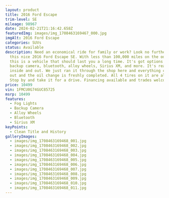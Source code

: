 ```yaml
---
layout: product
title: 2016 Ford Escape
trim-level: SE
mileage: 98967
date: 2024-02-21T21:16:42.658Z
featuredImg: images/img_1708463169467_000.jpg
imgAlt: 2016 Ford Escape
categories: SUVs
status: Available
description: Need an economical ride for family or work? Look no further than
  this nice 2016 Ford Escape SE. With less than 100,000 miles on the odometer,
  this is a vehicle that should last you a long time. It's got options like
  backup camera, bluetooth, alloy wheels, Sirius XM, and more. It's really clean
  inside and out. We just ran it through the shop here and everything checked
  out and the oil change is freshly completed. All 4 tires on it are almost new.
  Stop by and take it for a drive. Financing available and trades welcome.
price: 10499
vin: 1FMCU0G74GUC85725
msrp: 10499
features:
  - Fog Lights
  - Backup Camera
  - Alloy Wheels
  - Bluetooth
  - Sirius XM
keyPoints:
  - Clean Title and History
galleryImages:
  - images/img_1708463169468_001.jpg
  - images/img_1708463169468_002.jpg
  - images/img_1708463169468_003.jpg
  - images/img_1708463169468_004.jpg
  - images/img_1708463169468_005.jpg
  - images/img_1708463169468_006.jpg
  - images/img_1708463169468_007.jpg
  - images/img_1708463169468_008.jpg
  - images/img_1708463169468_009.jpg
  - images/img_1708463169468_010.jpg
  - images/img_1708463169468_011.jpg
---
```

